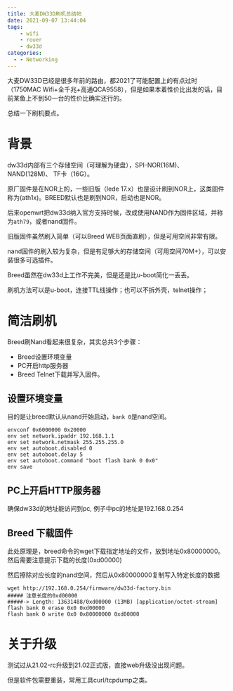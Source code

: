 ```yaml
---
title: 大麦DW33D刷机总结帖
date: 2021-09-07 13:44:04
tags:
	- wifi
	- rouer
	- dw33d
categories:
  - - Networking
---
```


大麦DW33D已经是很多年前的路由，都2021了可能配置上的有点过时（1750MAC Wifi+全千兆+高通QCA9558），但是如果本着性价比出发的话，目前某鱼上不到50一台的性价比确实还行的。

<!-- more -->

总结一下刷机要点。

# 背景

dw33d内部有三个存储空间（可理解为硬盘），SPI-NOR(16M)、 NAND(128M)、 TF卡（16G）。

原厂固件是在NOR上的，一些旧版（lede 17.x）也是设计刷到NOR上，这类固件称为(ath1x)。BREED默认也是刷到NOR，启动也是NOR。

后来openwrt把dw33d纳入官方支持时候，改成使用NAND作为固件区域，并称为`ath79`，或者nand固件。

旧版固件虽然刷入简单（可以Breed WEB页面直刷），但是可用空间非常有限。

nand固件的刷入较为复杂，但是有足够大的存储空间（可用空间70M+），可以安装很多可选插件。

Breed虽然在dw33d上工作不完美，但是还是比u-boot简化一丢丢。

刷机方法可以是u-boot，连接TTL线操作；也可以不拆外壳，telnet操作；


# 简洁刷机

Breed刷Nand看起来很复杂，其实总共3个步骤：

- Breed设置环境变量
- PC开启http服务器
- Breed Telnet下载并写入固件。

## 设置环境变量

目的是让breed默认从nand开始启动，`bank 0`是nand空间。


```
envconf 0x6000000 0x20000
env set network.ipaddr 192.168.1.1
env set network.netmask 255.255.255.0
env set autoboot.disabled 0
env set autoboot.delay 5
env set autoboot.command "boot flash bank 0 0x0"
env save

```
## PC上开启HTTP服务器

确保dw33d的地址能访问到pc, 例子中pc的地址是192.168.0.254

## Breed 下载固件


此处原理是，breed命令的wget下载指定地址的文件，放到地址0x80000000。
然后需要注意提示下载的长度(0xd00000)

然后擦除对应长度的nand空间，然后从0x80000000复制写入特定长度的数据

```
wget http://192.168.0.254/firmware/dw33d-factory.bin
##### 注意长度的0xd00000
#####-> Length: 13631488/0xd00000 (13MB) [application/octet-stream]
flash bank 0 erase 0x0 0xd00000
flash bank 0 write 0x0 0x80000000 0xd00000
```

# 关于升级

测试过从21.02-rc升级到21.02正式版，直接web升级没出现问题。

但是软件包需要重装，常用工具curl/tcpdump之类。
